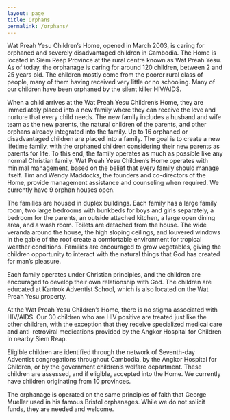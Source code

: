 ```yaml
---
layout: page
title: Orphans
permalink: /orphans/
---
```


Wat Preah Yesu Children’s Home, opened in March 2003, is caring for orphaned and
severely disadvantaged children in Cambodia. The Home is located in Siem Reap
Province at the rural centre known as Wat Preah Yesu. As of today, the orphanage
is caring for around 120 children, between 2 and 25 years old. The children
mostly come from the poorer rural class of people, many of them having received
very little or no schooling. Many of our children have been orphaned by the
silent killer HIV/AIDS.

When a child arrives at the Wat Preah Yesu Children’s Home, they are immediately
placed into a new family where they can receive the love and nurture that every
child needs. The new family includes a husband and wife team as the new parents,
the natural children of the parents, and other orphans already integrated into
the family. Up to 16 orphaned or disadvantaged children are placed into a
family. The goal is to create a new lifetime family, with the orphaned children
considering their new parents as parents for life. To this end, the family
operates as much as possible like any normal Christian family. Wat Preah Yesu
Children’s Home operates with minimal management, based on the belief that every
family should manage itself. Tim and Wendy Maddocks, the founders and
co-directors of the Home, provide management assistance and counseling when
required. We currently have 9 orphan houses open.

The families are housed in duplex buildings. Each family has a large family
room, two large bedrooms with bunkbeds for boys and girls separately, a bedroom
for the parents, an outside attached kitchen, a large open dining area, and a
wash room. Toilets are detached from the house. The wide veranda around the
house, the high sloping ceilings, and louvered windows in the gable of the roof
create a comfortable environment for tropical weather conditions. Families are
encouraged to grow vegetables, giving the children opportunity to interact with
the natural things that God has created for man’s pleasure.

Each family operates under Christian principles, and the children are encouraged
to develop their own relationship with God. The children are educated at Kantrok
Adventist School, which is also located on the Wat Preah Yesu property.

At the Wat Preah Yesu Children’s Home, there is no stigma associated with
HIV/AIDS. Our 30 children who are HIV positive are treated just like the other
children, with the exception that they receive specialized medical care and
anti-retroviral medications provided by the Angkor Hospital for Children in
nearby Siem Reap.

Eligible children are identified through the network of Seventh-day Adventist
congregations throughout Cambodia, by the Angkor Hospital for Children, or by
the government children’s welfare department. These children are assessed, and
if eligible, accepted into the Home. We currently have children originating from
10 provinces.

The orphanage is operated on the same principles of faith that George Mueller
used in his famous Bristol orphanages. While we do not solicit funds, they are
needed and welcome.

